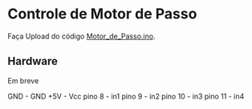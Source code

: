 # Controle de Motor de Passo
Faça Upload do código [Motor_de_Passo.ino](https://github.com/ArthurLCastro/modulos-arduino/blob/master/Motor_de_Passo/Motor_de_Passo/Motor_de_Passo.ino).
## Hardware
Em breve

GND - GND
+5V - Vcc
pino 8 - in1
pino 9 - in2
pino 10 - in3
pino 11 - in4
